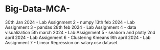 # Big-Data-MCA-
30th Jan 2024 - Lab Assignment 2 - numpy
13th feb 2024 - Lab Assignment 3 - pandas
28th feb 2024 - Lab Assignment 4 - data visualization
5th march 2024 - Lab Assignment 5 - seaborn and plotly
2nd april 2024 - Lab Assignment 6 - Clustering Kmeans
9th april 2024 - Lab Assignment 7 - Linear Regression on salary.csv dataset
